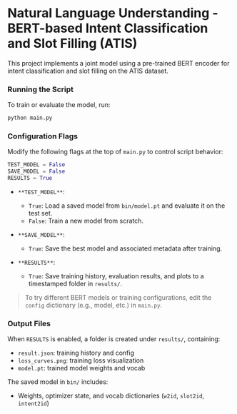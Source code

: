 # Natural Language Understanding - BERT-based Intent Classification and Slot Filling (ATIS)

This project implements a joint model using a pre-trained BERT encoder for intent classification and slot filling on the ATIS dataset.

### Running the Script

To train or evaluate the model, run:

```bash
python main.py
```

### Configuration Flags

Modify the following flags at the top of `main.py` to control script behavior:

```python
TEST_MODEL = False
SAVE_MODEL = False
RESULTS = True
```

- `**TEST_MODEL**`:  
  - `True`: Load a saved model from `bin/model.pt` and evaluate it on the test set.  
  - `False`: Train a new model from scratch.

- `**SAVE_MODEL**`:  
  - `True`: Save the best model and associated metadata after training.

- `**RESULTS**`:  
  - `True`: Save training history, evaluation results, and plots to a timestamped folder in `results/`.

> To try different BERT models or training configurations, edit the `config` dictionary (e.g., model, etc.) in `main.py`.

### Output Files

When `RESULTS` is enabled, a folder is created under `results/`, containing:
- `result.json`: training history and config
- `loss_curves.png`: training loss visualization
- `model.pt`: trained model weights and vocab

The saved model in `bin/` includes:
- Weights, optimizer state, and vocab dictionaries (`w2id`, `slot2id`, `intent2id`)

